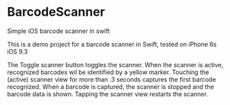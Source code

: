 # BarcodeScanner
Simple iOS barcode scanner in swift

This is a demo project for a barcode scanner in Swift, tested on iPhone 6s iOS 9.3

The Toggle scanner button toggles the scanner. When the scanner is active, recognized barcodes wil be identified by a yellow marker. Touching the (active) scanner view for more than .3 seconds captures the first barcode recognized. When a barcode is captured, the scanner is stopped and the barcode data is shown. Tapping the scanner view restarts the scanner.
